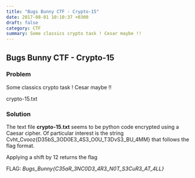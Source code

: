 ```yaml
---
title: "Bugs Bunny CTF - Crypto-15"
date: 2017-08-01 10:10:37 +0300
draft: false
category: CTF
summary: Some classics crypto task ! Cesar maybe !!
---
```

## Bugs Bunny CTF - Crypto-15
### Problem

Some classics crypto task ! Cesar maybe !!

crypto-15.txt

### Solution

The text file __crypto-15.txt__ seems to be python code encrypted using a Caesar cipher. Of particular interest is the string Cvht_Cvooz{D35bS_3OD0E3_4S3_O0U_T3DvS3_BU_4MM} that follows the flag format.

Applying a shift by 12 returns the flag

FLAG: _Bugs\_Bunny{C35aR\_3NC0D3\_4R3\_N0T\_S3CuR3\_AT\_4LL}_
